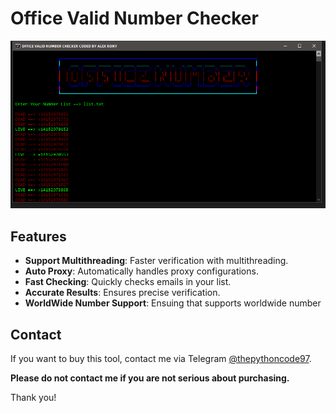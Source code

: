 # Office Valid Number Checker

![Image](https://raw.githubusercontent.com/thepythoncode97/Office365-Valid-Number-Checker/refs/heads/main/Office365_Number_Validator.png)

## Features
- **Support Multithreading**: Faster verification with multithreading.
- **Auto Proxy**: Automatically handles proxy configurations.
- **Fast Checking**: Quickly checks emails in your list.
- **Accurate Results**: Ensures precise verification.
- **WorldWide Number Support**: Ensuing that supports worldwide number

## Contact
If you want to buy this tool, contact me via Telegram [@thepythoncode97](https://t.me/thepythoncode97).

**Please do not contact me if you are not serious about purchasing.**

Thank you!
